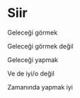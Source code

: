 # Siir

Geleceği görmek

Geleceği görmek değil

Geleceği yapmak

Ve de iyi/o değil

Zamanında yapmak iyi
